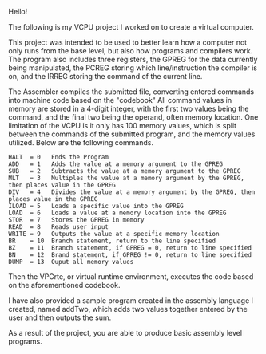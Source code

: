 Hello!

The following is my VCPU project I worked on to create a virtual computer.

This project was intended to be used to better learn how a computer not only runs from the base level,
but also how programs and compilers work.
The program also includes three registers, 
the GPREG for the data currently being manipulated, the PCREG storing which line/instruction the compiler is on, and the IRREG storing the command of the current line.

The Assembler compiles the submitted file, converting entered commands into machine code based on the "codebook"
All command values in memory are stored in a 4-digit integer, with the first two values being the command, and the final two being the operand, often memory location.
One limitation of the VCPU is it only has 100 memory values, which is split between the commands of the submitted program, and the memory values utilized.
Below are the following commands.

    HALT  = 0   Ends the Program
    ADD   = 1   Adds the value at a memory argument to the GPREG
    SUB   = 2   Subtracts the value at a memory argument to the GPREG
    MLT   = 3   Multiples the value at a memory argument by the GPREG, then places value in the GPREG
    DIV   = 4   Divides the value at a memory argument by the GPREG, then places value in the GPREG
    ILOAD = 5   Loads a specific value into the GPREG
    LOAD  = 6   Loads a value at a memory location into the GPREG
    STOR  = 7   Stores the GPREG in memory
    READ  = 8   Reads user input
    WRITE = 9   Outputs the value at a specific memory location
    BR    = 10  Branch statement, return to the line specified
    BZ    = 11  Branch statement, if GPREG = 0, return to line specified
    BN    = 12  Brand statement, if GPREG != 0, return to line specified
    DUMP  = 13  Ouput all memory values

Then the VPCrte, or virtual runtime environment, executes the code based on the aforementioned codebook.

I have also provided a sample program created in the assembly language I created, named addTwo, which adds two values together entered by the user and then outputs the sum.


As a result of the project, you are able to produce basic assembly level programs.
